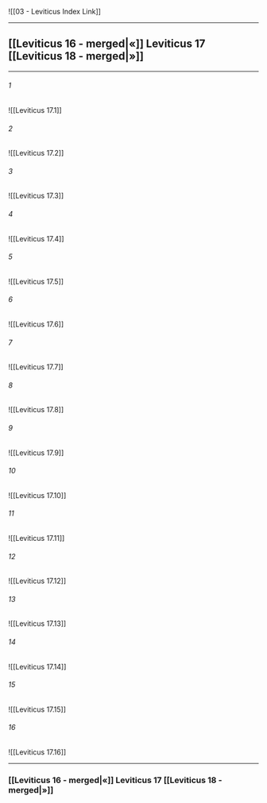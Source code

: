 ![[03 - Leviticus Index Link]]

---
##  [[Leviticus 16 - merged|«]] Leviticus 17 [[Leviticus 18 - merged|»]]

---

###### 1
![[Leviticus 17.1]] 

###### 2
![[Leviticus 17.2]] 

###### 3
![[Leviticus 17.3]] 

###### 4
![[Leviticus 17.4]]

###### 5 
![[Leviticus 17.5]] 

###### 6
![[Leviticus 17.6]] 

###### 7
![[Leviticus 17.7]] 

###### 8
![[Leviticus 17.8]] 

###### 9
![[Leviticus 17.9]] 

###### 10
![[Leviticus 17.10]] 

###### 11
![[Leviticus 17.11]] 

###### 12
![[Leviticus 17.12]]

###### 13
![[Leviticus 17.13]] 

###### 14
![[Leviticus 17.14]] 

###### 15
![[Leviticus 17.15]]

###### 16
![[Leviticus 17.16]] 


---
###  [[Leviticus 16 - merged|«]] Leviticus 17 [[Leviticus 18 - merged|»]]
